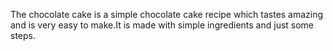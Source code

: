 The chocolate cake is a simple chocolate cake recipe which tastes amazing and is very easy to make.It is made with simple ingredients and just some steps.